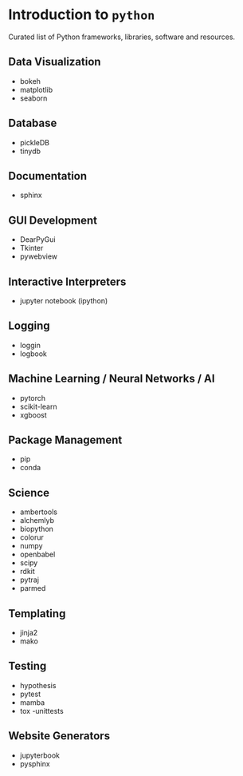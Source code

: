 # Introduction to `python`

Curated list of Python frameworks, libraries, software and resources.

## Data Visualization

- bokeh
- matplotlib
- seaborn

## Database

- pickleDB
- tinydb

## Documentation

- sphinx

## GUI Development

- DearPyGui
- Tkinter
- pywebview

## Interactive Interpreters

- jupyter notebook (ipython)

## Logging

- loggin
- logbook

## Machine Learning / Neural Networks / AI

- pytorch
- scikit-learn
- xgboost

## Package Management

- pip
- conda

## Science 

- ambertools
- alchemlyb
- biopython
- colorur
- numpy
- openbabel
- scipy
- rdkit
- pytraj
- parmed


## Templating

- jinja2
- mako

## Testing

- hypothesis
- pytest
- mamba
- tox 
-unittests

## Website Generators

- jupyterbook
- pysphinx
